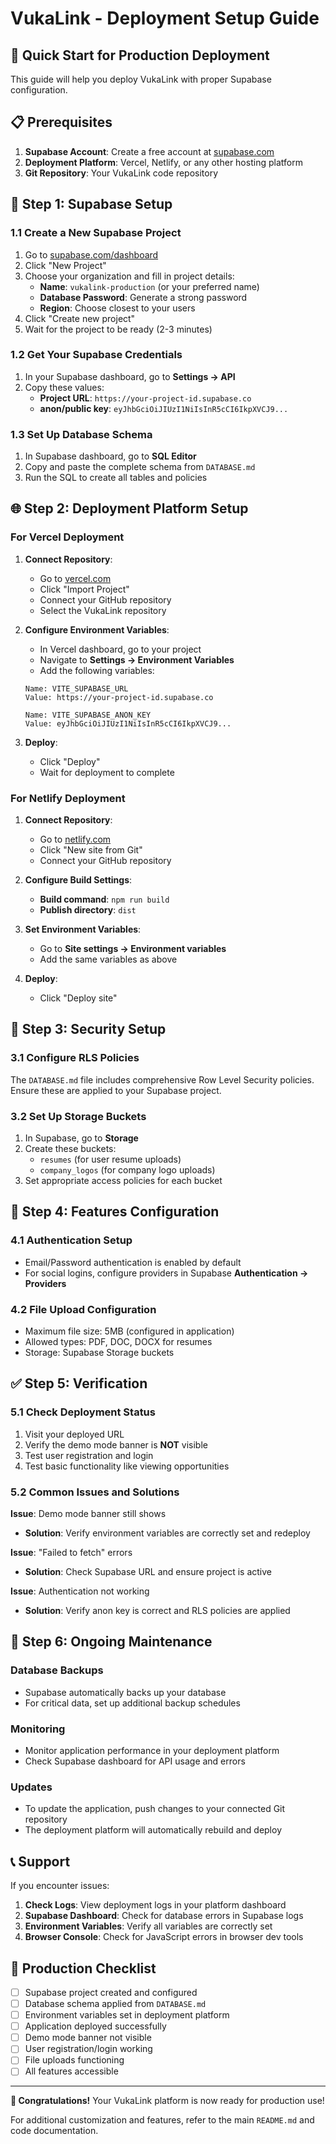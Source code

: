 # VukaLink - Deployment Setup Guide

## 🚀 Quick Start for Production Deployment

This guide will help you deploy VukaLink with proper Supabase configuration.

## 📋 Prerequisites

1. **Supabase Account**: Create a free account at [supabase.com](https://supabase.com)
2. **Deployment Platform**: Vercel, Netlify, or any other hosting platform
3. **Git Repository**: Your VukaLink code repository

## 🔧 Step 1: Supabase Setup

### 1.1 Create a New Supabase Project

1. Go to [supabase.com/dashboard](https://supabase.com/dashboard)
2. Click "New Project"
3. Choose your organization and fill in project details:
   - **Name**: `vukalink-production` (or your preferred name)
   - **Database Password**: Generate a strong password
   - **Region**: Choose closest to your users
4. Click "Create new project"
5. Wait for the project to be ready (2-3 minutes)

### 1.2 Get Your Supabase Credentials

1. In your Supabase dashboard, go to **Settings → API**
2. Copy these values:
   - **Project URL**: `https://your-project-id.supabase.co`
   - **anon/public key**: `eyJhbGciOiJIUzI1NiIsInR5cCI6IkpXVCJ9...`

### 1.3 Set Up Database Schema

1. In Supabase dashboard, go to **SQL Editor**
2. Copy and paste the complete schema from `DATABASE.md`
3. Run the SQL to create all tables and policies

## 🌐 Step 2: Deployment Platform Setup

### For Vercel Deployment

1. **Connect Repository**:
   - Go to [vercel.com](https://vercel.com)
   - Click "Import Project"
   - Connect your GitHub repository
   - Select the VukaLink repository

2. **Configure Environment Variables**:
   - In Vercel dashboard, go to your project
   - Navigate to **Settings → Environment Variables**
   - Add the following variables:

   ```
   Name: VITE_SUPABASE_URL
   Value: https://your-project-id.supabase.co
   
   Name: VITE_SUPABASE_ANON_KEY  
   Value: eyJhbGciOiJIUzI1NiIsInR5cCI6IkpXVCJ9...
   ```

3. **Deploy**:
   - Click "Deploy"
   - Wait for deployment to complete

### For Netlify Deployment

1. **Connect Repository**:
   - Go to [netlify.com](https://netlify.com)
   - Click "New site from Git"
   - Connect your GitHub repository

2. **Configure Build Settings**:
   - **Build command**: `npm run build`
   - **Publish directory**: `dist`

3. **Set Environment Variables**:
   - Go to **Site settings → Environment variables**
   - Add the same variables as above

4. **Deploy**:
   - Click "Deploy site"

## 🔐 Step 3: Security Setup

### 3.1 Configure RLS Policies

The `DATABASE.md` file includes comprehensive Row Level Security policies. Ensure these are applied to your Supabase project.

### 3.2 Set Up Storage Buckets

1. In Supabase, go to **Storage**
2. Create these buckets:
   - `resumes` (for user resume uploads)
   - `company_logos` (for company logo uploads)
3. Set appropriate access policies for each bucket

## 📱 Step 4: Features Configuration

### 4.1 Authentication Setup

- Email/Password authentication is enabled by default
- For social logins, configure providers in Supabase **Authentication → Providers**

### 4.2 File Upload Configuration

- Maximum file size: 5MB (configured in application)
- Allowed types: PDF, DOC, DOCX for resumes
- Storage: Supabase Storage buckets

## ✅ Step 5: Verification

### 5.1 Check Deployment Status

1. Visit your deployed URL
2. Verify the demo mode banner is **NOT** visible
3. Test user registration and login
4. Test basic functionality like viewing opportunities

### 5.2 Common Issues and Solutions

**Issue**: Demo mode banner still shows
- **Solution**: Verify environment variables are correctly set and redeploy

**Issue**: "Failed to fetch" errors
- **Solution**: Check Supabase URL and ensure project is active

**Issue**: Authentication not working
- **Solution**: Verify anon key is correct and RLS policies are applied

## 🔄 Step 6: Ongoing Maintenance

### Database Backups
- Supabase automatically backs up your database
- For critical data, set up additional backup schedules

### Monitoring
- Monitor application performance in your deployment platform
- Check Supabase dashboard for API usage and errors

### Updates
- To update the application, push changes to your connected Git repository
- The deployment platform will automatically rebuild and deploy

## 📞 Support

If you encounter issues:

1. **Check Logs**: View deployment logs in your platform dashboard
2. **Supabase Dashboard**: Check for database errors in Supabase logs
3. **Environment Variables**: Verify all variables are correctly set
4. **Browser Console**: Check for JavaScript errors in browser dev tools

## 🎯 Production Checklist

- [ ] Supabase project created and configured
- [ ] Database schema applied from `DATABASE.md`
- [ ] Environment variables set in deployment platform
- [ ] Application deployed successfully
- [ ] Demo mode banner not visible
- [ ] User registration/login working
- [ ] File uploads functioning
- [ ] All features accessible

---

**🎉 Congratulations!** Your VukaLink platform is now ready for production use!

For additional customization and features, refer to the main `README.md` and code documentation.